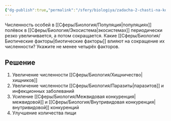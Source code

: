 ```yaml
---
{"dg-publish":true,"permalink":"/sfery/biologiya/zadacha-2-chasti-na-kolebaniya-chislennosti-v-populyacziyah-polyovok/","tags":["Экология"]}
---
```


Численность особей в [[Сферы/Биология/Популяция\|популяциях]] полёвок в [[Сферы/Биология/Экосистема\|экосистемах]] периодически резко увеличивается, а потом сокращается. Какие [[Сферы/Биология/Биотические факторы\|биотические факторы]] влияют на сокращение их численности? Укажите не менее четырёх факторов.
## Решение
1. Увеличение численности [[Сферы/Биология/Хищничество\|хищников]]
2. Увеличение численности [[Сферы/Биология/Паразиты\|паразитов]] и инфекционных заболеваний 
3. Усиление [[Сферы/Биология/Межвидовая конкуренция\|межвидовой]] и [[Сферы/Биология/Внутривидовая конкуренция\|внутривидовой]] конкуренций 
4. Улучшение количества пищи 
